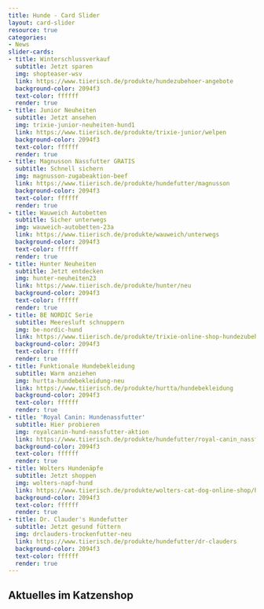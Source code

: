 ```yaml
---
title: Hunde - Card Slider
layout: card-slider
resource: true
categories:
- News
slider-cards:
- title: Winterschlussverkauf
  subtitle: Jetzt sparen
  img: shopteaser-wsv
  link: https://www.tiierisch.de/produkte/hundezubehoer-angebote
  background-color: 2094f3
  text-color: ffffff
  render: true
- title: Junior Neuheiten
  subtitle: Jetzt ansehen
  img: trixie-junior-neuheiten-hund1
  link: https://www.tiierisch.de/produkte/trixie-junior/welpen
  background-color: 2094f3
  text-color: ffffff
  render: true
- title: Magnusson Nassfutter GRATIS
  subtitle: Schnell sichern
  img: magnusson-zugabeaktion-beef
  link: https://www.tiierisch.de/produkte/hundefutter/magnusson
  background-color: 2094f3
  text-color: ffffff
  render: true
- title: Wauweich Autobetten
  subtitle: Sicher unterwegs
  img: wauweich-autobetten-23a
  link: https://www.tiierisch.de/produkte/wauweich/unterwegs
  background-color: 2094f3
  text-color: ffffff
  render: true
- title: Hunter Neuheiten
  subtitle: Jetzt entdecken
  img: hunter-neuheiten23
  link: https://www.tiierisch.de/produkte/hunter/neu
  background-color: 2094f3
  text-color: ffffff
  render: true
- title: BE NORDIC Serie
  subtitle: Meeresluft schnuppern
  img: be-nordic-hund
  link: https://www.tiierisch.de/produkte/trixie-online-shop-hundezubehoer/be-nordic
  background-color: 2094f3
  text-color: ffffff
  render: true
- title: Funktionale Hundebekleidung
  subtitle: Warm anziehen
  img: hurtta-hundebekleidung-neu
  link: https://www.tiierisch.de/produkte/hurtta/hundebekleidung
  background-color: 2094f3
  text-color: ffffff
  render: true
- title: 'Royal Canin: Hundenassfutter'
  subtitle: Hier probieren
  img: royalcanin-hund-nassfutter-aktion
  link: https://www.tiierisch.de/produkte/hundefutter/royal-canin_nassfutter
  background-color: 2094f3
  text-color: ffffff
  render: true
- title: Wolters Hundenäpfe
  subtitle: Jetzt shoppen
  img: wolters-napf-hund
  link: https://www.tiierisch.de/produkte/wolters-cat-dog-online-shop/hundenapf
  background-color: 2094f3
  text-color: ffffff
  render: true
- title: Dr. Clauder's Hundefutter
  subtitle: Jetzt gesund füttern
  img: drclauders-trockenfutter-neu
  link: https://www.tiierisch.de/produkte/hundefutter/dr-clauders
  background-color: 2094f3
  text-color: ffffff
  render: true
---
```


## Aktuelles im Katzenshop
